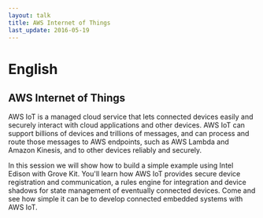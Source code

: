 ```yaml
---
layout: talk
title: AWS Internet of Things
last_update: 2016-05-19
---
```

# English

## AWS Internet of Things

AWS IoT is a managed cloud service that lets connected devices easily and securely interact with cloud applications and other devices. AWS IoT can support billions of devices and trillions of messages, and can process and route those messages to AWS endpoints, such as AWS Lambda and Amazon Kinesis, and to other devices reliably and securely.

In this session we will show how to build a simple example using Intel Edison with Grove Kit. You'll learn how AWS IoT provides secure device registration and communication, a rules engine for integration and device shadows for state management of eventually connected devices. Come and see how simple it can be to develop connected embedded systems with AWS IoT.
